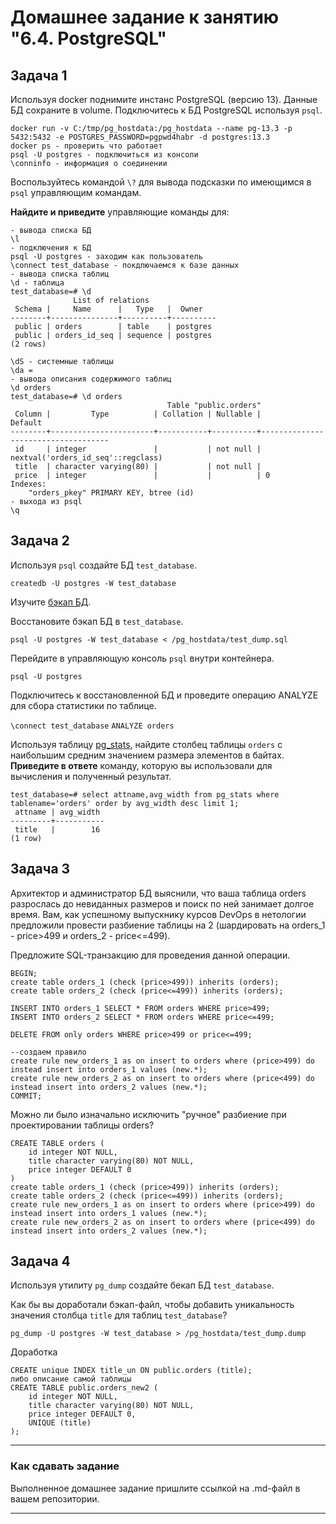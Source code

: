 # Домашнее задание к занятию "6.4. PostgreSQL"

## Задача 1

Используя docker поднимите инстанс PostgreSQL (версию 13). Данные БД сохраните в volume.
Подключитесь к БД PostgreSQL используя `psql`.

```commandline
docker run -v C:/tmp/pg_hostdata:/pg_hostdata --name pg-13.3 -p 5432:5432 -e POSTGRES_PASSWORD=pgpwd4habr -d postgres:13.3
docker ps - проверить что работает
psql -U postgres - подключиться из консоли
\conninfo - информация о соединении
```

Воспользуйтесь командой `\?` для вывода подсказки по имеющимся в `psql` управляющим командам.

**Найдите и приведите** управляющие команды для:
```commandline
- вывода списка БД
\l
- подключения к БД
psql -U postgres - заходим как пользователь
\connect test_database - покдлючаемся к базе данных
- вывода списка таблиц
\d - таблица
test_database=# \d
              List of relations
 Schema |     Name      |   Type   |  Owner
--------+---------------+----------+----------
 public | orders        | table    | postgres
 public | orders_id_seq | sequence | postgres
(2 rows)

\dS - системные таблицы
\da = 
- вывода описания содержимого таблиц
\d orders
test_database=# \d orders
                                   Table "public.orders"
 Column |         Type          | Collation | Nullable |              Default
--------+-----------------------+-----------+----------+------------------------------------
 id     | integer               |           | not null | nextval('orders_id_seq'::regclass)
 title  | character varying(80) |           | not null |
 price  | integer               |           |          | 0
Indexes:
    "orders_pkey" PRIMARY KEY, btree (id)
- выхода из psql
\q
```

## Задача 2

Используя `psql` создайте БД `test_database`.

`createdb -U postgres -W test_database`

Изучите [бэкап БД](https://github.com/netology-code/virt-homeworks/tree/master/06-db-04-postgresql/test_data).

Восстановите бэкап БД в `test_database`.

`psql -U postgres -W test_database < /pg_hostdata/test_dump.sql`

Перейдите в управляющую консоль `psql` внутри контейнера.

`psql -U postgres`

Подключитесь к восстановленной БД и проведите операцию ANALYZE для сбора статистики по таблице.

`\connect test_database`
`ANALYZE orders`

Используя таблицу [pg_stats](https://postgrespro.ru/docs/postgresql/12/view-pg-stats), найдите столбец таблицы `orders` 
с наибольшим средним значением размера элементов в байтах.
**Приведите в ответе** команду, которую вы использовали для вычисления и полученный результат.

```commandline
test_database=# select attname,avg_width from pg_stats where tablename='orders' order by avg_width desc limit 1;
 attname | avg_width
---------+-----------
 title   |        16
(1 row)
```

## Задача 3

Архитектор и администратор БД выяснили, что ваша таблица orders разрослась до невиданных размеров и
поиск по ней занимает долгое время. Вам, как успешному выпускнику курсов DevOps в нетологии предложили
провести разбиение таблицы на 2 (шардировать на orders_1 - price>499 и orders_2 - price<=499).

Предложите SQL-транзакцию для проведения данной операции.
```commandline
BEGIN;
create table orders_1 (check (price>499)) inherits (orders);
create table orders_2 (check (price<=499)) inherits (orders);

INSERT INTO orders_1 SELECT * FROM orders WHERE price>499;
INSERT INTO orders_2 SELECT * FROM orders WHERE price<=499;

DELETE FROM only orders WHERE price>499 or price<=499;

--создаем правило
create rule new_orders_1 as on insert to orders where (price>499) do instead insert into orders_1 values (new.*);
create rule new_orders_2 as on insert to orders where (price<499) do instead insert into orders_2 values (new.*);
COMMIT;
```

Можно ли было изначально исключить "ручное" разбиение при проектировании таблицы orders?


```commandline
CREATE TABLE orders (
    id integer NOT NULL,
    title character varying(80) NOT NULL,
    price integer DEFAULT 0
)
create table orders_1 (check (price>499)) inherits (orders);
create table orders_2 (check (price<=499)) inherits (orders);
create rule new_orders_1 as on insert to orders where (price>499) do instead insert into orders_1 values (new.*);
create rule new_orders_2 as on insert to orders where (price<499) do instead insert into orders_2 values (new.*);

```

## Задача 4

Используя утилиту `pg_dump` создайте бекап БД `test_database`.

Как бы вы доработали бэкап-файл, чтобы добавить уникальность значения столбца `title` для таблиц `test_database`?

`pg_dump -U postgres -W test_database > /pg_hostdata/test_dump.dump`

Доработка
```commandline
CREATE unique INDEX title_un ON public.orders (title);
либо описание самой таблицы
CREATE TABLE public.orders_new2 (
    id integer NOT NULL,
    title character varying(80) NOT NULL,
    price integer DEFAULT 0, 
	UNIQUE (title)
);
```
---

### Как cдавать задание

Выполненное домашнее задание пришлите ссылкой на .md-файл в вашем репозитории.

---
